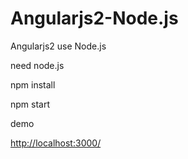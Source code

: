 # Angularjs2-Node.js
Angularjs2 use Node.js

need node.js

npm install

npm start

demo

<a href="http://localhost:3000/" target="_blank">http://localhost:3000/</a>
